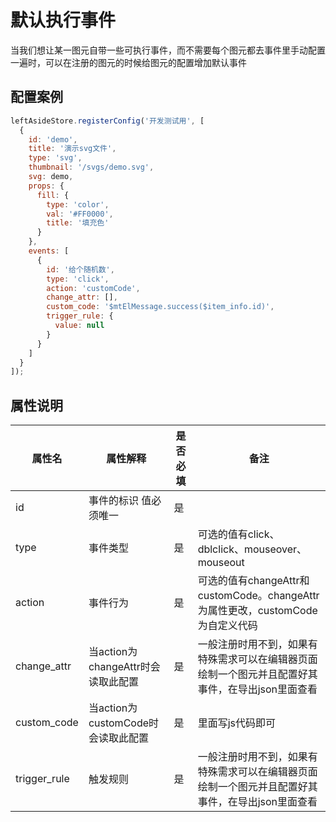 # 默认执行事件

当我们想让某一图元自带一些可执行事件，而不需要每个图元都去事件里手动配置一遍时，可以在注册的图元的时候给图元的配置增加默认事件

## 配置案例

```js
leftAsideStore.registerConfig('开发测试用', [
  {
    id: 'demo',
    title: '演示svg文件',
    type: 'svg',
    thumbnail: '/svgs/demo.svg',
    svg: demo,
    props: {
      fill: {
        type: 'color',
        val: '#FF0000',
        title: '填充色'
      }
    },
    events: [
      {
        id: '给个随机数',
        type: 'click',
        action: 'customCode',
        change_attr: [],
        custom_code: '$mtElMessage.success($item_info.id)',
        trigger_rule: {
          value: null
        }
      }
    ]
  }
]);
```

## 属性说明

| 属性名 | 属性解释                     | 是否必填 | 备注           |
| ------ | ---------------------------- | -------- | -------------- |
| id     | 事件的标识 值必须唯一        | 是       |  |
| type  | 事件类型 | 是       | 可选的值有click、dblclick、mouseover、mouseout |
| action | 事件行为                   | 是       | 可选的值有changeAttr和customCode。changeAttr为属性更改，customCode为自定义代码 |
| change_attr | 当action为changeAttr时会读取此配置 | 是 | 一般注册时用不到，如果有特殊需求可以在编辑器页面绘制一个图元并且配置好其事件，在导出json里面查看 |
| custom_code | 当action为customCode时会读取此配置 | 是 | 里面写js代码即可 |
| trigger_rule | 触发规则 | 是 | 一般注册时用不到，如果有特殊需求可以在编辑器页面绘制一个图元并且配置好其事件，在导出json里面查看 |